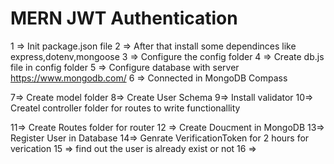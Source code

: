 # MERN JWT Authentication  

1 => Init package.json file
2 => After that install some dependinces like express,dotenv,mongoose
3 => Configure the config folder
4 => Create db.js file in config folder
5 => Configure database with server https://www.mongodb.com/
6 => Connected in MongoDB Compass


7=> Create model folder
8=> Create User Schema
9=> Install validator
10=> Createl controller folder for  routes to write functionallity

11=> Create Routes folder for router 
12 => Create Doucment in MongoDB
13=> Register User in Database 
14=> Genrate VerificationToken for 2 hours for verication
15 => find out the user is already exist or not 
16 => 